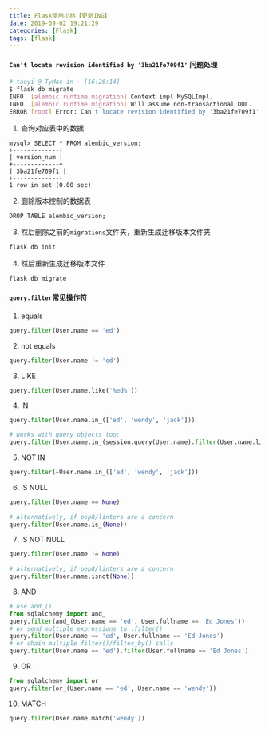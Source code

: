 ```yaml
---
title: Flask使用小结【更新ING】
date: 2019-09-02 19:21:29
categories: [Flask]
tags: [flask]
---
```


#### `Can't locate revision identified by '3ba21fe709f1'` 问题处理
```bash
# taoyi @ TyMac in ~ [16:26:14] 
$ flask db migrate
INFO  [alembic.runtime.migration] Context impl MySQLImpl.
INFO  [alembic.runtime.migration] Will assume non-transactional DDL.
ERROR [root] Error: Can't locate revision identified by '3ba21fe709f1'
```

  <!--more-->

1. 查询对应表中的数据
```
mysql> SELECT * FROM alembic_version;
+-------------+
| version_num |
+-------------+
| 3ba21fe709f1 |
+-------------+
1 row in set (0.00 sec)
```
2. 删除版本控制的数据表
```mysql
DROP TABLE alembic_version;
```
3. 然后删除之前的`migrations`文件夹，重新生成迁移版本文件夹
```bash
flask db init
```
4. 然后重新生成迁移版本文件
```bash
flask db migrate
```

#### `query.filter`常见操作符
1. equals
```python
query.filter(User.name == 'ed')
```
2. not equals
```python
query.filter(User.name != 'ed')
```
3. LIKE
```python
query.filter(User.name.like('%ed%'))
```
4. IN
```python
query.filter(User.name.in_(['ed', 'wendy', 'jack']))

# works with query objects too:
query.filter(User.name.in_(session.query(User.name).filter(User.name.like('%ed%'))))
```
5. NOT IN
```python
query.filter(~User.name.in_(['ed', 'wendy', 'jack']))
```
6. IS NULL
```python
query.filter(User.name == None)
 
# alternatively, if pep8/linters are a concern
query.filter(User.name.is_(None))
```
7. IS NOT NULL
```python
query.filter(User.name != None)
 
# alternatively, if pep8/linters are a concern
query.filter(User.name.isnot(None))
```
8. AND
```python
# use and_()
from sqlalchemy import and_
query.filter(and_(User.name == 'ed', User.fullname == 'Ed Jones'))
# or send multiple expressions to .filter()
query.filter(User.name == 'ed', User.fullname == 'Ed Jones')
# or chain multiple filter()/filter_by() calls
query.filter(User.name == 'ed').filter(User.fullname == 'Ed Jones')
```
9. OR
```python
from sqlalchemy import or_
query.filter(or_(User.name == 'ed', User.name == 'wendy'))
```
10. MATCH
```python
query.filter(User.name.match('wendy'))
```
